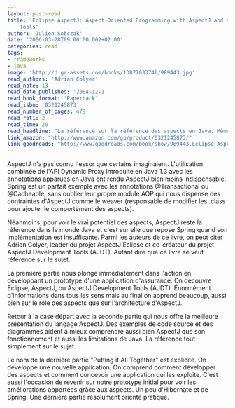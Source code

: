 ```yaml
---
layout: post-read
title: 'Eclipse AspectJ: Aspect-Oriented Programming with AspectJ and the Eclipse AspectJ Development
    Tools'
author: 'Julien Sobczak'
date: '2006-03-28T09:00:00.002+02:00'
categories: read
tags:
- frameworks
- java
image: 'http://d.gr-assets.com/books/1387703374l/989443.jpg'
read_authors: 'Adrian Colyer'
read_note: 13
read_date_published: '2004-12-1'
read_book_format: 'Paperback'
read_isbn: '0321245873'
read_number_of_pages: 479
read_roti: 2
read_time: 20
read_headline: "La référence sur la référence des aspects en Java. Même si nous les utilisons peu, bien les comprendre reste toujours aussi intéressant."
link_amazon: "http://www.amazon.com/gp/product/0321245873/"
link_goodreads: "http://www.goodreads.com/book/show/989443.Eclipse_AspectJ"
---
```



AspectJ n'a pas connu l'essor que certains imaginaient. L'utilisation combinée de l'API Dynamic Proxy introduite en Java 1.3 avec les annotations apparues en Java ont rendu AspectJ bien moins indispensable. Spring est un parfait exemple avec les annotations @Transactional ou @Cacheable, sans oublier leur propre module AOP qui nous dispense des contraintes d'AspectJ comme le weaver (responsable de modifier les .class pour ajouter le comportement des aspects).

Néanmoins, pour voir le vrai potentiel des aspects, AspectJ reste la référence dans le monde Java et c'est sur elle que repose Spring quand son implémentation est insuffisante. Parmi les auteurs de ce livre, on peut citer Adrian Colyer, leader du projet AspectJ Eclipse et co-créateur du projet AspectJ Development Tools (AJDT). Autant dire que ce livre se veut référence sur le sujet.

La première partie nous plonge immédiatement dans l'action en développant un prototype d'une application d'assurance. On découvre Eclipse, AspectJ, ou AspectJ Development Tools (AJDT). Énormément d'informations dans tous les sens mais au final on apprend beaucoup, aussi bien sur le rôle des aspects que sur l'architecture d'AspectJ.

Retour à la case départ avec la seconde partie qui nous offre la meilleure présentation du langage AspectJ. Des exemples de code source et des diagrammes aident à mieux comprendre aussi bien AspectJ que son fonctionnement et aussi les limitations de Java. La référence tout simplement sur le sujet.

Le nom de la dernière partie "Putting it All Together" est explicite. On développe une nouvelle application. On comprend comment développer des aspects et comment concevoir une application qui les exploite. C'est aussi l'occasion de revenir sur notre prototype initial pour voir les améliorations apportées grâce aux aspects. Un peu d'Hibernate et de Spring. Une dernière partie résolument orienté pratique.


